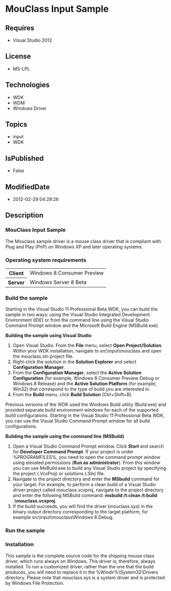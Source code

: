 # MouClass Input Sample
## Requires
* Visual Studio 2012
## License
* MS-LPL
## Technologies
* WDK
* WDM
* Windows Driver
## Topics
* input
* WDK
## IsPublished
* False
## ModifiedDate
* 2012-02-29 04:29:26
## Description

<h3>MouClass Input Sample</h3>
<p>The Mouclass sample driver is a mouse class driver that is compliant with Plug and Play (PnP) on Windows&nbsp;XP and later operating systems.
</p>
<h3>Operating system requirements</h3>
<table>
<tbody>
<tr>
<th>Client</th>
<td><dt>Windows 8 Consumer Preview </dt></td>
</tr>
<tr>
<th>Server</th>
<td><dt>Windows Server 8 Beta </dt></td>
</tr>
</tbody>
</table>
<h3>Build the sample</h3>
<p>Starting in the Visual Studio&nbsp;11 Professional Beta WDK, you can build the sample in two ways: using the Visual Studio Integrated Development Environment (IDE) or from the command line using the Visual Studio Command Prompt window and the Microsoft Build
 Engine (MSBuild.exe).</p>
<p class="proch"><b>Building the sample using Visual Studio</b> </p>
<ol>
<li>Open Visual Studio. From the <b>File</b> menu, select <b>Open Project/Solution</b>. Within your WDK installation, navigate to src\input\mouclass and open the mouclass.sln project file.
</li><li>Right-click the solution in the <b>Solution Explorer</b> and select <b>Configuration Manager</b>.
</li><li>From the <b>Configuration Manager</b>, select the <b>Active Solution Configuration</b> (for example, Windows&nbsp;8 Consumer Preview Debug or Windows&nbsp;8 Release) and the
<b>Active Solution Platform</b> (for example, Win32) that correspond to the type of build you are interested in.
</li><li>From the <b>Build</b> menu, click <b>Build Solution</b> (Ctrl&#43;Shift&#43;B). </li></ol>
<p>Previous versions of the WDK used the Windows Build utility (Build.exe) and provided separate build environment windows for each of the supported build configurations. Starting in the Visual Studio&nbsp;11 Professional Beta WDK, you can use the Visual Studio
 Command Prompt window for all build configurations.</p>
<p class="proch"><b>Building the sample using the command line (MSBuild)</b> </p>
<ol>
<li>Open a Visual Studio Command Prompt window. Click <b>Start</b> and search for
<b>Developer Command Prompt</b>. If your project is under %PROGRAMFILES%, you need to open the command prompt window using elevated permissions (<b>Run as administrator</b>). From this window you can use MsBuild.exe to build any Visual Studio project by specifying
 the project (.VcxProj) or solutions (.Sln) file. </li><li>Navigate to the project directory and enter the <b>MSbuild</b> command for your target. For example, to perform a clean build of a Visual Studio driver project called mouclass.vcxproj, navigate to the project directory and enter the following MSBuild command:
<b>msbuild /t:clean /t:build .\mouclass.vcxproj</b>. </li><li>If the build succeeds, you will find the driver (mouclass.sys) in the binary output directory corresponding to the target platform, for example src\input\mouclass\Windows&nbsp;8 Debug.
</li></ol>
<h3>Run the sample</h3>
<h3><a name="installation"></a>Installation</h3>
<p>This sample is the complete source code for the shipping mouse class driver, which runs always on Windows. This driver is, therefore, always installed. To run a customized driver, rather than the one that the build produces, you will need to replace it in
 the %Windir%\System32\Drivers directory. Please note that mouclass.sys is a system driver and is protected by Windows File Protection.</p>
